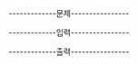 -------------문제----------------


-------------입력----------------


-------------출력----------------
